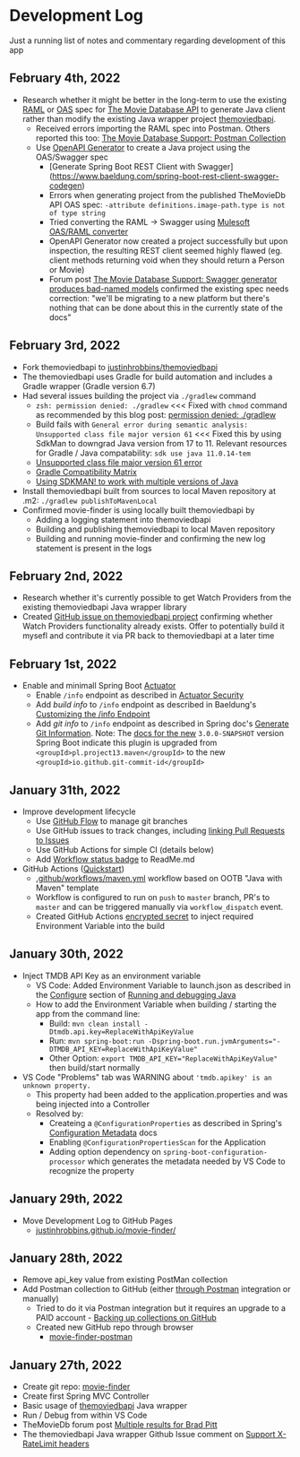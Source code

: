 # Development Log
Just a running list of notes and commentary regarding development of this app

## February 4th, 2022
- Research whether it might be better in the long-term to use the existing [RAML](https://api.stoplight.io/v1/versions/9WaNJfGpnnQ76opqe/export/raml.yaml) or [OAS](https://api.stoplight.io/v1/versions/9WaNJfGpnnQ76opqe/export/oas.json) spec for [The Movie Database API](https://developers.themoviedb.org/3/getting-started/introduction) to generate Java client rather than modify the existing Java wrapper project [themoviedbapi](https://github.com/holgerbrandl/themoviedbapi/).
    - Received errors importing the RAML spec into Postman. Others reported this too: [The Movie Database Support: Postman Collection](https://www.themoviedb.org/talk/570931c4c3a36810b4000096)
    - Use [OpenAPI Generator](https://openapi-generator.tech/) to create a Java project using the OAS/Swagger spec
        - [Generate Spring Boot REST Client with Swagger] (https://www.baeldung.com/spring-boot-rest-client-swagger-codegen)
        - Errors when generating project from the published TheMovieDb API OAS spec: `-attribute definitions.image-path.type is not of type string`
        - Tried converting the RAML -> Swagger using [Mulesoft OAS/RAML converter](https://mulesoft.github.io/oas-raml-converter/)
        - OpenAPI Generator now created a project successfully but upon inspection, the resulting REST client seemed highly flawed (eg. client methods returning void when they should return a Person or Movie)
        - Forum post [The Movie Database Support: Swagger generator produces bad-named models](https://www.themoviedb.org/talk/58b926d992514160840085fd) confirmed the existing spec needs correction: "we'll be migrating to a new platform but there's nothing that can be done about this in the currently state of the docs"

## February 3rd, 2022
- Fork themoviedbapi to [justinhrobbins/themoviedbapi](https://github.com/justinhrobbins/themoviedbapi)
- The themoviedbapi uses Gradle for build automation and includes a Gradle wrapper (Gradle version 6.7)
- Had several issues building the project via `./gradlew` command
    - `zsh: permission denied: ./gradlew` <<< Fixed with `chmod` command as recommended by this blog post: [permission denied: ./gradlew](https://topherpedersen.blog/2021/05/05/zsh-permission-denied-gradlew/)
    - Build fails with `General error during semantic analysis: Unsupported class file major version 61` <<< Fixed this by using SdkMan to downgrad Java version from 17 to 11. Relevant resources for Gradle / Java compatability: `sdk use java 11.0.14-tem`
    - [Unsupported class file major version 61 error](https://stackoverflow.com/questions/69425829/unsupported-class-file-major-version-61-error)
    - [Gradle Compatibility Matrix](https://docs.gradle.org/current/userguide/compatibility.html#java)
    - [Using SDKMAN! to work with multiple versions of Java](https://www.twilio.com/blog/sdkman-work-with-multiple-versions-java)
- Install themoviedbapi built from sources to local Maven repository at .m2: `./gradlew publishToMavenLocal`
- Confirmed movie-finder is using locally built themoviedbapi by
    - Adding a logging statement into themoviedbapi
    - Building and publishing themoviedbapi to local Maven repository
    - Building and running movie-finder and confirming the new log statement is present in the logs

## February 2nd, 2022
- Research whether it's currently possible to get Watch Providers from the existing themoviedbapi Java wrapper library
- Created [GitHub issue on themoviedbapi project](https://github.com/holgerbrandl/themoviedbapi/issues/122) confirming whether Watch Providers functionality already exists. Offer to potentially build it mysefl and contribute it via PR back to themoviedbapi at a later time

## February 1st, 2022
- Enable and minimall Spring Boot [Actuator](https://docs.spring.io/spring-boot/docs/2.5.0/reference/htmlsingle/#actuator)
    - Enable `/info` endpoint as described in [Actuator Security](https://docs.spring.io/spring-boot/docs/2.5.0/reference/htmlsingle/#features.security.actuator)
    - Add *build info* to `/info` endpoint as described in Baeldung's [Customizing the /info Endpoint](https://www.baeldung.com/spring-boot-actuators#info-endpoint)
    - Add *git info* to `/info` endpoint as described in Spring doc's [Generate Git Information](https://docs.spring.io/spring-boot/docs/current-SNAPSHOT/reference/html/howto.html). Note: The [docs for the new](https://docs.spring.io/spring-boot/docs/current-SNAPSHOT/reference/html/howto.html#howto.build.generate-git-info) `3.0.0-SNAPSHOT` version Spring Boot indicate this plugin is upgraded from `<groupId>pl.project13.maven</groupId>` to the new `<groupId>io.github.git-commit-id</groupId>`

## January 31th, 2022
- Improve development lifecycle
    -  Use [GitHub Flow](https://docs.github.com/en/get-started/quickstart/github-flow) to manage git branches
    -  Use GitHub issues to track changes, including [linking Pull Requests to Issues](https://docs.github.com/en/issues/tracking-your-work-with-issues/linking-a-pull-request-to-an-issue)
    -  Use GitHub Actions for simple CI (details below)
    -  Add [Workflow status badge](https://docs.github.com/en/actions/monitoring-and-troubleshooting-workflows/adding-a-workflow-status-badge) to ReadMe.md
-  GitHub Actions ([Quickstart](https://docs.github.com/en/actions/quickstart))
    - [.github/workflows/maven.yml](https://github.com/justinhrobbins/movie-finder/blob/master/.github/workflows/maven.yml) workflow based on OOTB "Java with Maven" template
    - Workflow is configured to run on `push` to `master` branch, PR's to `master` and can be triggered manually via `workflow_dispatch` event.
    - Created GitHub Actions [encrypted secret](https://docs.github.com/en/actions/security-guides/encrypted-secrets) to inject required Environment Variable into the build

## January 30th, 2022
- Inject TMDB API Key as an environment variable
   - VS Code: Added Environment Variable to launch.json as described in the [Configure](https://code.visualstudio.com/docs/java/java-debugging#_configure) section of [Running and debugging Java](https://code.visualstudio.com/docs/java/java-debugging)
   - How to add the Environment Variable when building / starting the app from the command line:
       - Build: `mvn clean install -Dtmdb.api.key=ReplaceWithApiKeyValue`
       - Run: `mvn spring-boot:run -Dspring-boot.run.jvmArguments="-DTMDB_API_KEY=ReplaceWithApiKeyValue"`
       - Other Option: `export TMDB_API_KEY="ReplaceWithApiKeyValue"` then build/start normally
- VS Code "Problems" tab was WARNING about `'tmdb.apikey' is an unknown property.`
    - This property had been added to the application.properties and was being injected into a Controller
    - Resolved by:
        - Createing a `@ConfigurationProperties` as described in Spring's [Configuration Metadata](https://docs.spring.io/spring-boot/docs/current/reference/html/configuration-metadata.html) docs
        - Enabling `@ConfigurationPropertiesScan` for the Application
        - Adding option dependency on `spring-boot-configuration-processor` which generates the metadata needed by VS Code to recognize the property

## January 29th, 2022
- Move Development Log to GitHub Pages
    - [justinhrobbins.github.io/movie-finder/](https://justinhrobbins.github.io/movie-finder/)

## January 28th, 2022
- Remove api_key value from existing PostMan collection 
- Add Postman collection to GitHub (either [through Postman](https://learning.postman.com/docs/integrations/available-integrations/github/) integration or manually)
    - Tried to do it via Postman integration but it requires an upgrade to a PAID account
		    - [Backing up collections on GitHub](https://learning.postman.com/docs/integrations/available-integrations/github/)
	- Created new GitHub repo through browser
		- [movie-finder-postman](https://github.com/justinhrobbins/movie-finder-postman)

## January 27th, 2022
- Create git repo: [movie-finder](https://github.com/justinhrobbins/movie-finder)
- Create first Spring MVC Controller
- Basic usage of [themoviedbapi](https://github.com/holgerbrandl/themoviedbapi/) Java wrapper
- Run / Debug from within VS Code
- TheMovieDb forum post [Multiple results for Brad Pitt](https://www.themoviedb.org/talk/61f3504c64de35001bad54e6)
- The themoviedbapi Java wrapper Github Issue comment on [Support X-RateLimit headers](https://github.com/holgerbrandl/themoviedbapi/issues/103)

